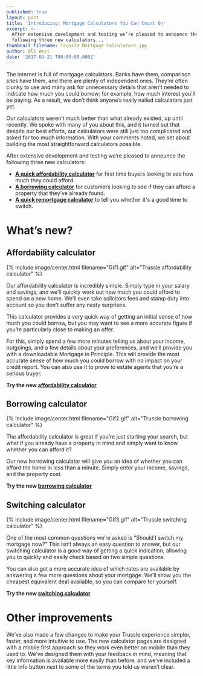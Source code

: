 ```yaml
---
published: true
layout: post
title: 'Introducing: Mortgage Calculators You Can Count On'
excerpt: >-
  After extensive development and testing we’re pleased to announce the
  following three new calculators...
thumbnail_filename: Trussle Mortgage Calculators.jpg
author: Oli West
date: '2017-03-21 T00:00:00.000Z'
---
```

The internet is full of mortgage calculators. Banks have them, comparison sites have them, and there are plenty of independent ones. They’re often clunky to use and many ask for unnecessary details that aren’t needed to indicate how much you could borrow; for example, how much interest you'll be paying. As a result, we don’t think anyone’s really nailed calculators just yet.

Our calculators weren’t much better than what already existed, up until recently. We spoke with many of you about this, and it turned out that despite our best efforts, our calculators were still just too complicated and asked for too much information. With your comments noted, we set about building the most straightforward calculators possible.

After extensive development and testing we’re pleased to announce the following three new calculators:
- **[A quick affordability calculator](#ffordability-calculator)** for first time buyers looking to see how much they could afford.
- **[A borrowing calculator](#borrowing-calculator)** for customers looking to see if they can afford a property that they’ve already found.
- **[A quick remortgage calculator](#switching-calculator)** to tell you whether it's a good time to switch.

# What’s new?

## Affordability calculator

{% include image/center.html filename="Gif1.gif" alt="Trussle affordability calculator" %}

Our affordability calculator is incredibly simple. Simply type in your salary and savings, and we’ll quickly work out how much you could afford to spend on a new home. We’ll even take solicitors fees and stamp duty into account so you don’t suffer any nasty surprises.

This calculator provides a very quick way of getting an initial sense of how much you could borrow, but you may want to see a more accurate figure if you’re particularly close to making an offer.

For this, simply spend a few more minutes telling us about your income, outgoings, and a few details about your preferences, and we’ll provide you with a downloadable Mortgage in Principle. This will provide the most accurate sense of how much you could borrow with no impact on your credit report. You can also use it to prove to estate agents that you’re a serious buyer.

__Try the new [affordability calculator](https://apply.trussle.com/affordability-calculator?utm_source=blog&utm_medium=get-started-cta&utm_campaign=170503)__

## Borrowing calculator

{% include image/center.html filename="Gif2.gif" alt="Trussle borrowing calculator" %}

The affordability calculator is great if you’re just starting your search, but what if you already have a property in mind and simply want to know whether you can afford it?

Our new borrowing calculator will give you an idea of whether you can afford the home in less than a minute. Simply enter your income, savings, and the property cost.

__Try the new [borrowing calculator](https://apply.trussle.com/affordability-calculator-offer-accepted?utm_source=blog&utm_medium=get-started-cta&utm_campaign=170503)__

## Switching calculator

{% include image/center.html filename="Gif3.gif" alt="Trussle switching calculator" %}

One of the most common questions we’re asked is “Should I switch my mortgage now?” This isn’t always an easy question to answer, but our switching calculator is a good way of getting a quick indication, allowing you to quickly and easily check based on two simple questions.

You can also get a more accurate idea of which rates are available by answering a few more questions about your mortgage. We’ll show you the cheapest equivalent deal available, so you can compare for yourself.

__Try the new [switching calculator](https://apply.trussle.com/remortgage-quick-check?utm_source=blog&utm_medium=get-started-cta&utm_campaign=170503)__

# Other improvements

We’ve also made a few changes to make your Trussle experience simpler, faster, and more intuitive to use. The new calculator pages are designed with a mobile first approach so they work even better on mobile than they used to. We’ve designed them with your feedback in mind, meaning that key information is available more easily than before, and we’ve included a little info button next to some of the terms you told us weren’t clear.
